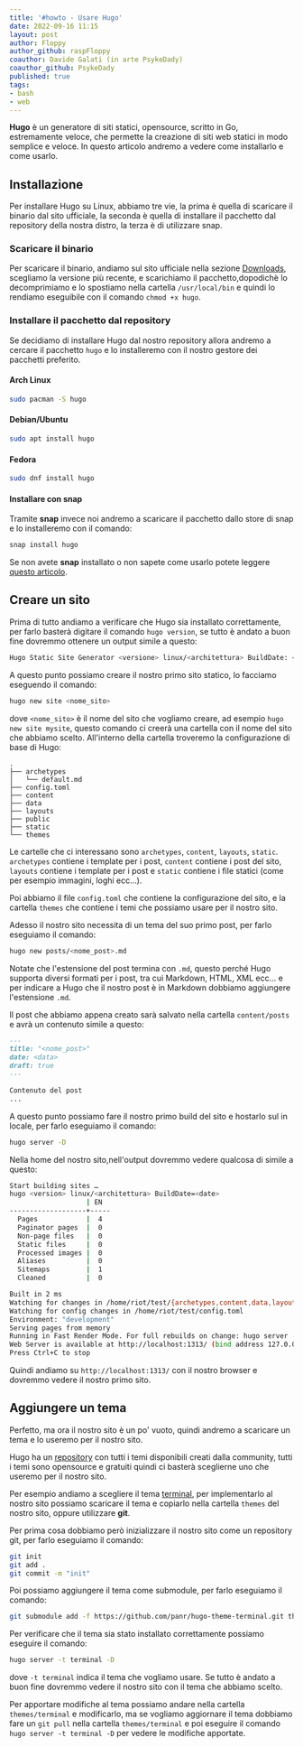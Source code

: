 ```yaml
---
title: '#howto - Usare Hugo' 
date: 2022-09-16 11:15
layout: post 
author: Floppy  
author_github: raspFloppy
coauthor: Davide Galati (in arte PsykeDady) 
coauthor_github: PsykeDady
published: true
tags: 
- bash
- web
---
```


**Hugo** è un generatore di siti statici, opensource, scritto in Go, estremamente veloce, che permette la creazione di siti web statici in modo semplice e veloce. 
In questo articolo andremo a vedere come installarlo e come usarlo.


## Installazione

Per installare Hugo su Linux, abbiamo tre vie, la prima è quella di scaricare il binario dal sito ufficiale, la seconda è quella di installare il pacchetto dal repository della nostra distro, la terza è di utilizzare snap.

### Scaricare il binario

Per scaricare il binario, andiamo sul sito ufficiale nella sezione [Downloads](https://gohugo.io/getting-started/installing/#download-hugo), scegliamo la versione più recente, e scarichiamo il pacchetto,dopodichè lo decomprimiamo e lo spostiamo nella cartella `/usr/local/bin` e quindi lo rendiamo eseguibile con il comando `chmod +x hugo`.


### Installare il pacchetto dal repository

Se decidiamo di installare Hugo dal nostro repository allora andremo a cercare il pacchetto `hugo` e lo installeremo con il nostro gestore dei pacchetti preferito.

#### Arch Linux 

```bash
sudo pacman -S hugo
```

#### Debian/Ubuntu 

```bash
sudo apt install hugo
```

#### Fedora

```bash
sudo dnf install hugo
```


#### Installare con snap

Tramite **snap** invece noi andremo a scaricare il pacchetto dallo store di snap e lo installeremo con il comando:
```bash
snap install hugo
```

Se non avete **snap** installato o non sapete come usarlo potete leggere [questo articolo](https://linuxhub.it/articles/howto-installazione-di-snap/).


## Creare un sito

Prima di tutto andiamo a verificare che Hugo sia installato correttamente, per farlo basterà digitare il comando `hugo version`, se tutto è andato a buon fine dovremmo ottenere un output simile a questo:
```bash
Hugo Static Site Generator <versione> linux/<architettura> BuildDate: <data>
```

A questo punto possiamo creare il nostro primo sito statico, lo facciamo eseguendo il comando:
```bash
hugo new site <nome_sito>
```

dove `<nome_sito>` è il nome del sito che vogliamo creare, ad esempio `hugo new site mysite`, questo comando ci creerà una cartella con il nome del sito che abbiamo scelto.
All'interno della cartella troveremo la configurazione di base di Hugo:
```
.
├── archetypes
│   └── default.md
├── config.toml
├── content
├── data
├── layouts
├── public
├── static
└── themes
```

Le cartelle che ci interessano sono `archetypes`, `content`, `layouts`, `static`.
`archetypes` contiene i template per i post, `content` contiene i post del sito, `layouts` contiene i template per i post e `static` contiene i file statici (come per esempio immagini, loghi ecc...).

Poi abbiamo il file `config.toml` che contiene la configurazione del sito, e la cartella `themes` che contiene i temi che possiamo usare per il nostro sito.

Adesso il nostro sito necessita di un tema del suo primo post, per farlo eseguiamo il comando:
```bash
hugo new posts/<nome_post>.md
```

Notate che l'estensione del post termina con `.md`, questo perché Hugo supporta diversi formati per i post, tra cui Markdown, HTML, XML ecc... e per indicare a Hugo che il nostro post è in Markdown dobbiamo aggiungere l'estensione `.md`.

Il post che abbiamo appena creato sarà salvato nella cartella `content/posts` e avrà un contenuto simile a questo:
```markdown
---
title: "<nome_post>"
date: <data>
draft: true
---

Contenuto del post
...
```

A questo punto possiamo fare il nostro primo build del sito e hostarlo sul in locale, per farlo eseguiamo il comando:
```bash
hugo server -D
```
Nella home del nostro sito,nell'output dovremmo vedere qualcosa di simile a questo:
```bash
Start building sites …
hugo <version> linux/<architettura> BuildDate=<date>
                   | EN
-------------------+-----
  Pages            |  4
  Paginator pages  |  0
  Non-page files   |  0
  Static files     |  0
  Processed images |  0
  Aliases          |  0
  Sitemaps         |  1
  Cleaned          |  0

Built in 2 ms
Watching for changes in /home/riot/test/{archetypes,content,data,layouts,static}
Watching for config changes in /home/riot/test/config.toml
Environment: "development"
Serving pages from memory
Running in Fast Render Mode. For full rebuilds on change: hugo server --disableFastRender
Web Server is available at http://localhost:1313/ (bind address 127.0.0.1)
Press Ctrl+C to stop
```

Quindi andiamo su `http://localhost:1313/` con il nostro browser e dovremmo vedere il nostro primo sito.


## Aggiungere un tema

Perfetto, ma ora il nostro sito è un po' vuoto, quindi andremo a scaricare un tema e lo useremo per il nostro sito.

Hugo ha un [repository](https://themes.gohugo.io/) con tutti i temi disponibili creati dalla community, tutti i temi sono opensource e gratuiti quindi ci basterà sceglierne uno che useremo per il nostro sito.



Per esempio andiamo a scegliere il tema [terminal](https://themes.gohugo.io/themes/hugo-theme-terminal/), per implementarlo al nostro sito possiamo scaricare il tema e copiarlo nella cartella `themes` del nostro sito, oppure utilizzare **git**.

Per prima cosa dobbiamo però inizializzare il nostro sito come un repository git, per farlo eseguiamo il comando:
```bash
git init
git add .
git commit -m "init"
```

Poi possiamo aggiungere il tema come submodule, per farlo eseguiamo il comando:
```bash
git submodule add -f https://github.com/panr/hugo-theme-terminal.git themes/terminal
```

Per verificare che il tema sia stato installato correttamente possiamo eseguire il comando:
```bash
hugo server -t terminal -D
```
dove `-t terminal` indica il tema che vogliamo usare.
Se tutto è andato a buon fine dovremmo vedere il nostro sito con il tema che abbiamo scelto.

Per apportare modifiche al tema possiamo andare nella cartella `themes/terminal` e modificarlo, ma se vogliamo aggiornare il tema dobbiamo fare un `git pull` nella cartella `themes/terminal` e poi eseguire il comando `hugo server -t terminal -D` per vedere le modifiche apportate.







